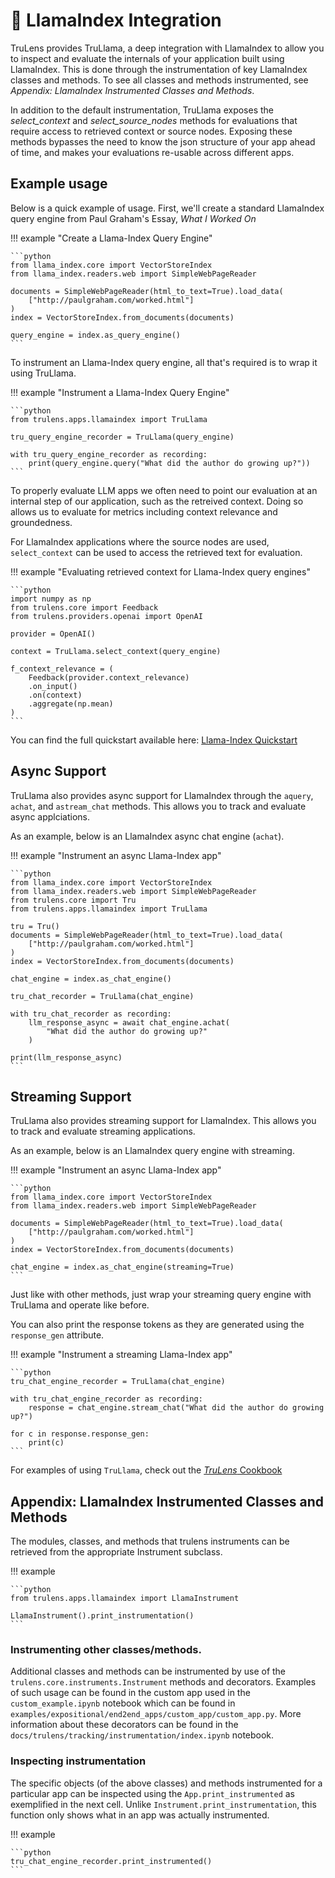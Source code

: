 # 🦙 LlamaIndex Integration

TruLens provides TruLlama, a deep integration with LlamaIndex to allow you to
inspect and evaluate the internals of your application built using LlamaIndex.
This is done through the instrumentation of key LlamaIndex classes and methods.
To see all classes and methods instrumented, see *Appendix: LlamaIndex
Instrumented Classes and Methods*.

In addition to the default instrumentation, TruLlama exposes the
*select_context* and *select_source_nodes* methods for evaluations that require
access to retrieved context or source nodes. Exposing these methods bypasses the
need to know the json structure of your app ahead of time, and makes your
evaluations re-usable across different apps.

## Example usage

Below is a quick example of usage. First, we'll create a standard LlamaIndex query engine from Paul Graham's Essay, *What I Worked On*

!!! example "Create a Llama-Index Query Engine"

    ```python
    from llama_index.core import VectorStoreIndex
    from llama_index.readers.web import SimpleWebPageReader

    documents = SimpleWebPageReader(html_to_text=True).load_data(
        ["http://paulgraham.com/worked.html"]
    )
    index = VectorStoreIndex.from_documents(documents)

    query_engine = index.as_query_engine()
    ```

To instrument an Llama-Index query engine, all that's required is to wrap it using TruLlama.

!!! example "Instrument a Llama-Index Query Engine"

    ```python
    from trulens.apps.llamaindex import TruLlama

    tru_query_engine_recorder = TruLlama(query_engine)

    with tru_query_engine_recorder as recording:
        print(query_engine.query("What did the author do growing up?"))
    ```

To properly evaluate LLM apps we often need to point our evaluation at an
internal step of our application, such as the retreived context. Doing so allows
us to evaluate for metrics including context relevance and groundedness.

For LlamaIndex applications where the source nodes are used, `select_context`
can be used to access the retrieved text for evaluation.

!!! example "Evaluating retrieved context for Llama-Index query engines"

    ```python
    import numpy as np
    from trulens.core import Feedback
    from trulens.providers.openai import OpenAI

    provider = OpenAI()

    context = TruLlama.select_context(query_engine)

    f_context_relevance = (
        Feedback(provider.context_relevance)
        .on_input()
        .on(context)
        .aggregate(np.mean)
    )
    ```

You can find the full quickstart available here: [Llama-Index Quickstart]((trulens.org/trulens/getting_started/quickstarts/llama_index_quickstart/))

## Async Support
TruLlama also provides async support for LlamaIndex through the `aquery`,
`achat`, and `astream_chat` methods. This allows you to track and evaluate async
applciations.

As an example, below is an LlamaIndex async chat engine (`achat`).

!!! example "Instrument an async Llama-Index app"

    ```python
    from llama_index.core import VectorStoreIndex
    from llama_index.readers.web import SimpleWebPageReader
    from trulens.core import Tru
    from trulens.apps.llamaindex import TruLlama

    tru = Tru()
    documents = SimpleWebPageReader(html_to_text=True).load_data(
        ["http://paulgraham.com/worked.html"]
    )
    index = VectorStoreIndex.from_documents(documents)

    chat_engine = index.as_chat_engine()

    tru_chat_recorder = TruLlama(chat_engine)

    with tru_chat_recorder as recording:
        llm_response_async = await chat_engine.achat(
            "What did the author do growing up?"
        )

    print(llm_response_async)
    ```

## Streaming Support

TruLlama also provides streaming support for LlamaIndex. This allows you to track and evaluate streaming applications.

As an example, below is an LlamaIndex query engine with streaming.

!!! example "Instrument an async Llama-Index app"

    ```python
    from llama_index.core import VectorStoreIndex
    from llama_index.readers.web import SimpleWebPageReader

    documents = SimpleWebPageReader(html_to_text=True).load_data(
        ["http://paulgraham.com/worked.html"]
    )
    index = VectorStoreIndex.from_documents(documents)

    chat_engine = index.as_chat_engine(streaming=True)
    ```

Just like with other methods, just wrap your streaming query engine with TruLlama and operate like before.

You can also print the response tokens as they are generated using the `response_gen` attribute.

!!! example "Instrument a streaming Llama-Index app"

    ```python
    tru_chat_engine_recorder = TruLlama(chat_engine)

    with tru_chat_engine_recorder as recording:
        response = chat_engine.stream_chat("What did the author do growing up?")

    for c in response.response_gen:
        print(c)
    ```

For examples of using `TruLlama`, check out the [_TruLens_ Cookbook](trulens.org/examples/)

## Appendix: LlamaIndex Instrumented Classes and Methods

The modules, classes, and methods that trulens instruments can be retrieved from
the appropriate Instrument subclass.

!!! example

    ```python
    from trulens.apps.llamaindex import LlamaInstrument

    LlamaInstrument().print_instrumentation()
    ```

### Instrumenting other classes/methods.
Additional classes and methods can be instrumented by use of the
`trulens.core.instruments.Instrument` methods and decorators. Examples of
such usage can be found in the custom app used in the `custom_example.ipynb`
notebook which can be found in
`examples/expositional/end2end_apps/custom_app/custom_app.py`. More
information about these decorators can be found in the
`docs/trulens/tracking/instrumentation/index.ipynb` notebook.

### Inspecting instrumentation
The specific objects (of the above classes) and methods instrumented for a
particular app can be inspected using the `App.print_instrumented` as
exemplified in the next cell. Unlike `Instrument.print_instrumentation`, this
function only shows what in an app was actually instrumented.

!!! example

    ```python
    tru_chat_engine_recorder.print_instrumented()
    ```
